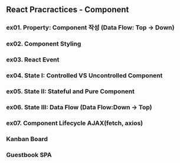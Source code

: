 ## React Pracractices - Component

### ex01. Property: Component 작성 (Data Flow: Top -> Down)
### ex02. Component Styling
### ex03. React Event
### ex04. State   I: Controlled VS Uncontrolled Component
### ex05. State  II: Stateful and Pure Component
### ex06. State III: Data Flow (Data Flow:Down -> Top)
### ex07. Component Lifecycle AJAX(fetch, axios)

### Kanban Board
### Guestbook SPA
